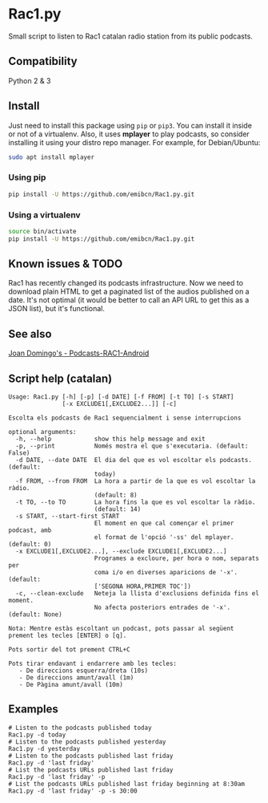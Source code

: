 # Rac1.py
Small script to listen to Rac1 catalan radio station from its public podcasts.

## Compatibility
Python 2 & 3

## Install
Just need to install this package using `pip` or `pip3`. You can install it inside or not of a virtualenv. Also, it uses **mplayer** to play podcasts, so consider installing it using your distro repo manager. For example, for Debian/Ubuntu:

```sh
sudo apt install mplayer
```

### Using pip
```sh
pip install -U https://github.com/emibcn/Rac1.py.git
```

### Using a virtualenv
```sh
source bin/activate
pip install -U https://github.com/emibcn/Rac1.py.git
```

## Known issues & TODO
Rac1 has recently changed its podcasts infrastructure. Now we need to
download plain HTML to get a paginated list of the audios published on a
date. It's not optimal (it would be better to call an API URL to get this
as a JSON list), but it's functional.

## See also
[Joan Domingo's - Podcasts-RAC1-Android](https://github.com/joan-domingo/Podcasts-RAC1-Android)

## Script help (catalan)

```
Usage: Rac1.py [-h] [-p] [-d DATE] [-f FROM] [-t TO] [-s START]
               [-x EXCLUDE1[,EXCLUDE2...]] [-c]

Escolta els podcasts de Rac1 sequencialment i sense interrupcions

optional arguments:
  -h, --help            show this help message and exit
  -p, --print           Només mostra el que s'executaria. (default: False)
  -d DATE, --date DATE  El dia del que es vol escoltar els podcasts. (default:
                        today)
  -f FROM, --from FROM  La hora a partir de la que es vol escoltar la ràdio.
                        (default: 8)
  -t TO, --to TO        La hora fins la que es vol escoltar la ràdio.
                        (default: 14)
  -s START, --start-first START
                        El moment en que cal començar el primer podcast, amb
                        el format de l'opció '-ss' del mplayer. (default: 0)
  -x EXCLUDE1[,EXCLUDE2...], --exclude EXCLUDE1[,EXCLUDE2...]
                        Programes a excloure, per hora o nom, separats per
                        coma i/o en diverses aparicions de '-x'. (default:
                        ['SEGONA HORA,PRIMER TOC'])
  -c, --clean-exclude   Neteja la llista d'exclusions definida fins el moment.
                        No afecta posteriors entrades de '-x'. (default: None)

Nota: Mentre estàs escoltant un podcast, pots passar al següent
prement les tecles [ENTER] o [q].

Pots sortir del tot prement CTRL+C

Pots tirar endavant i endarrere amb les tecles:
   - De direccions esquerra/dreta (10s)
   - De direccions amunt/avall (1m)
   - De Pàgina amunt/avall (10m)
```

## Examples
```
# Listen to the podcasts published today
Rac1.py -d today
# Listen to the podcasts published yesterday
Rac1.py -d yesterday
# Listen to the podcasts published last friday
Rac1.py -d 'last friday'
# List the podcasts URLs published last friday
Rac1.py -d 'last friday' -p
# List the podcasts URLs published last friday beginning at 8:30am
Rac1.py -d 'last friday' -p -s 30:00
```
